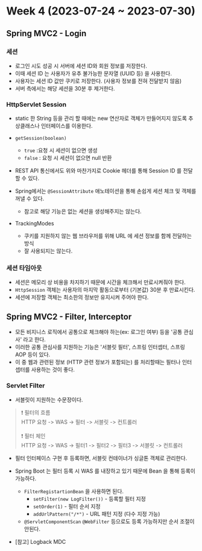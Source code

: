 # Week 4 (2023-07-24 ~ 2023-07-30)

## Spring MVC2 - Login
### 세션
- 로그인 시도 성공 시 서버에 세션 ID와 회원 정보를 저장한다.
- 이때 세션 ID 는 사용자가 유추 불가능한 문자열 (UUID 등) 을 사용한다.
- 사용자는 세션 ID 값만 쿠키로 저장한다. (사용자 정보를 전혀 전달받지 않음)
- 서버 측에서는 해당 세션을 30분 후 제거한다.

### HttpServlet Session
- static 한 String 등을 관리 할 때에는 new 연산자로 객체가 만들어지지 않도록 추상클래스나 인터페이스를 이용한다.
- `getSession(boolean)` 
    - `true` :요청 시 세션이 없으면 생성
    - `false` : 요청 시 세션이 없으면 null 반환

- REST API 통신에서도 위와 마찬가지로 Cookie 헤더를 통해 Session ID 를 전달할 수 있다.

- Spring에서는 `@SessionAttribute` 애노테이션을 통해 손쉽게 세션 체크 및 객체를 꺼낼 수 있다.
    - 참고로 해당 기능은 없는 세션을 생성해주지는 않는다.

- TrackingModes
    - 쿠키를 지원하지 않는 웹 브라우저를 위해 URL 에 세션 정보를 함께 전달하는 방식
    - 잘 사용되지는 않는다.

### 세션 타임아웃
- 세션은 메모리 상 비용을 차지하기 때문에 시간을 체크해서 만료시켜줘야 한다.
- `HttpSession` 객체는 사용자의 마지막 활동으로부터 (기본값) 30분 후 만료시킨다.
- 세션에 저장할 객체는 최소한의 정보만 유지시켜 주어야 한다.

## Spring MVC2 - Filter, Interceptor
- 모든 비지니스 로직에서 공통으로 체크해야 하는(ex: 로그인 여부) 등을 '공통 관심사' 라고 한다.
- 이러한 공통 관심사를 지원하는 기능은 '서블릿 필터', 스프링 인터셉터, 스프링 AOP 등이 있다.
- 이 중 웹과 관련된 정보 (HTTP 관련 정보가 포함되는) 를 처리할때는 필터나 인터셉터를 사용하는 것이 좋다.

### Servlet Filter
- 서블릿이 지원하는 수문장이다.

> ❗ 필터의 흐름 </br>
> HTTP 요청 -> WAS -> 필터 -> 서블릿 -> 컨트롤러 </br></br>
> ❗ 필터 체인 </br>
> HTTP 요청 -> WAS -> 필터1 -> 필터2 -> 필터3 -> 서블릿 -> 컨트롤러

- 필터 인터페이스 구현 후 등록하면, 서블릿 컨테이너가 싱글톤 객체로 관리한다.

- Spring Boot 는 필터 등록 시 WAS 를 내장하고 있기 때문에 Bean 을 통해 등록이 가능하다.
    - `FilterRegistartionBean` 을 사용하면 된다.
        - `setFilter(new LogFilter())` - 등록할 필터 지정
        - `setOrder(1)` - 필터 순서 지정
        - `addUrlPattern("/*")` - URL 패턴 지정 (다수 지정 가능)
    - `@ServletComponentScan` `@WebFilter` 등으로도 등록 가능하지만 순서 조절이 안된다.

- [참고] Logback MDC

